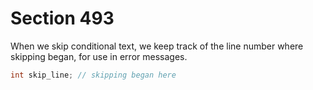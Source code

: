 # Section 493

When we skip conditional text, we keep track of the line number where skipping began, for use in error messages.

```c << Global variables >>+=
int skip_line; // skipping began here
```
